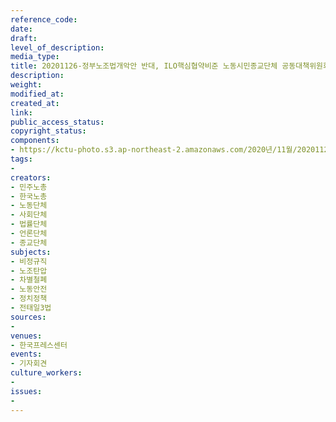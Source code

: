 ```yaml
---
reference_code: 
date: 
draft: 
level_of_description: 
media_type: 
title: 20201126-정부노조법개악안 반대, ILO핵심협약비준 노동시민종교단체 공동대책위원회결성간담회 및 기자회견
description: 
weight: 
modified_at: 
created_at: 
link: 
public_access_status: 
copyright_status: 
components:
- https://kctu-photo.s3.ap-northeast-2.amazonaws.com/2020년/11월/20201126-정부노조법개악안+반대,+ILO핵심협약비준+노동시민종교단체+공동대책위원회결성간담회+및+기자회견/_5D41552.jpg
tags:
- 
creators:
- 민주노총
- 한국노총
- 노동단체
- 사회단체
- 법률단체
- 언론단체
- 종교단체
subjects:
- 비정규직
- 노조탄압
- 차별철폐
- 노동안전
- 정치정책
- 전태일3법
sources:
- 
venues:
- 한국프레스센터
events:
- 기자회견
culture_workers:
- 
issues:
- 
---
```

